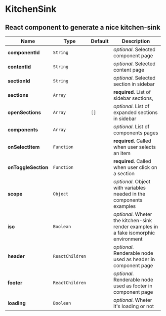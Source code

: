# KitchenSink

## React component to generate a nice kitchen-sink

|Name|Type|Default|Description|
|----|----|-------|-----------|
| **componentId** | <code>String</code> |  | *optional*. Selected component page |
| **contentId** | <code>String</code> |  | *optional*. Selected content page |
| **sectionId** | <code>String</code> |  | *optional*. Selected section in sidebar |
| **sections** | <code>Array</code> |  | **required**. List of sidebar sections, |
| **openSections** | <code>Array</code> | <code>[]</code> | *optional*. List of expanded sections in sidebar |
| **components** | <code>Array</code> |  | *optional*. List of components pages |
| **onSelectItem** | <code>Function</code> |  | **required**. Called when user selects an item |
| **onToggleSection** | <code>Function</code> |  | **required**. Called when user click on a section |
| **scope** | <code>Object</code> |  | *optional*. Object with variables needed in the components examples |
| **iso** | <code>Boolean</code> |  | *optional*. Wheter the kitchen-sink render examples in a fake isomorphic environment |
| **header** | <code>ReactChildren</code> |  | *optional*. Renderable node used as header in component page |
| **footer** | <code>ReactChildren</code> |  | *optional*. Renderable node used as footer in component page |
| **loading** | <code>Boolean</code> |  | *optional*. Wheter it's loading or not |